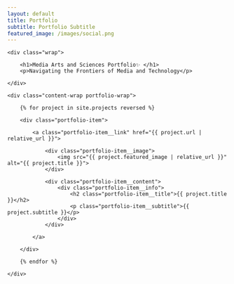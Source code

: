 ```yaml
---
layout: default
title: Portfolio
subtitle: Portfolio Subtitle
featured_image: /images/social.png
---
```


<section class="intro">

    <div class="wrap">

    	<h1>Media Arts and Sciences Portfolio✨ </h1>
    	<p>Navigating the Frontiers of Media and Technology</p>

    </div>

</section>

<section class="portfolio">

    <div class="content-wrap portfolio-wrap">

    	{% for project in site.projects reversed %}

    	<div class="portfolio-item">

    		<a class="portfolio-item__link" href="{{ project.url | relative_url }}">

    			<div class="portfolio-item__image">
    				<img src="{{ project.featured_image | relative_url }}" alt="{{ project.title }}">
    			</div>

    			<div class="portfolio-item__content">
    				<div class="portfolio-item__info">
    					<h2 class="portfolio-item__title">{{ project.title }}</h2>
    					<p class="portfolio-item__subtitle">{{ project.subtitle }}</p>
    				</div>
    			</div>

    		</a>

    	</div>

    	{% endfor %}

    </div>

</section>
